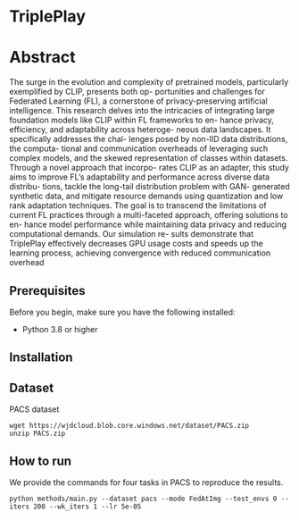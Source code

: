 # TriplePlay

# Abstract
The surge in the evolution and complexity of pretrained
models, particularly exemplified by CLIP, presents both op-
portunities and challenges for Federated Learning (FL),
a cornerstone of privacy-preserving artificial intelligence.
This research delves into the intricacies of integrating large
foundation models like CLIP within FL frameworks to en-
hance privacy, efficiency, and adaptability across heteroge-
neous data landscapes. It specifically addresses the chal-
lenges posed by non-IID data distributions, the computa-
tional and communication overheads of leveraging such
complex models, and the skewed representation of classes
within datasets. Through a novel approach that incorpo-
rates CLIP as an adapter, this study aims to improve FL’s
adaptability and performance across diverse data distribu-
tions, tackle the long-tail distribution problem with GAN-
generated synthetic data, and mitigate resource demands
using quantization and low rank adaptation techniques. The
goal is to transcend the limitations of current FL practices
through a multi-faceted approach, offering solutions to en-
hance model performance while maintaining data privacy
and reducing computational demands. Our simulation re-
sults demonstrate that TriplePlay effectively decreases GPU
usage costs and speeds up the learning process, achieving
convergence with reduced communication overhead


## Prerequisites

Before you begin, make sure you have the following installed:
- Python 3.8 or higher


## Installation


## Dataset 
PACS dataset

```
wget https://wjdcloud.blob.core.windows.net/dataset/PACS.zip
unzip PACS.zip
```
## How to run

We provide the commands for four tasks in PACS to reproduce the results.

```
python methods/main.py --dataset pacs --mode FedAtImg --test_envs 0 --iters 200 --wk_iters 1 --lr 5e-05
```
